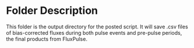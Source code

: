 # Folder Description

This folder is the output directory for the posted script. It will save .csv files of bias-corrected fluxes during both pulse events and pre-pulse periods, the final products from FluxPulse.
